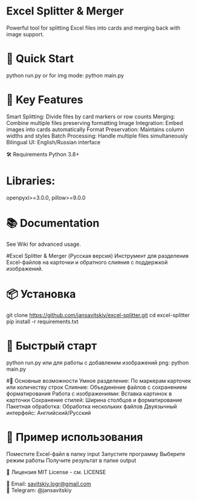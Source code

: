 # Excel Splitter & Merger
Powerful tool for splitting Excel files into cards and merging back with image support.

# 🚀 Quick Start
python run.py
or for img mode:
python main.py

# 🌟 Key Features
Smart Splitting: Divide files by card markers or row counts
Merging: Combine multiple files preserving formatting
Image Integration: Embed images into cards automatically
Format Preservation: Maintains column widths and styles
Batch Processing: Handle multiple files simultaneously
Bilingual UI: English/Russian interface

🛠 Requirements
Python 3.8+

# Libraries: 
openpyxl>=3.0.0, 
pillow>=9.0.0

# 📚 Documentation
See Wiki for advanced usage.


#Excel Splitter & Merger (Русская версия)
Инструмент для разделения Excel-файлов на карточки и обратного слияния с поддержкой изображений.

# 📦 Установка
git clone https://github.com/jansavitskiy/excel-splitter.git
cd excel-splitter
pip install -r requirements.txt

# 🚀 Быстрый старт
python run.py
или для работы с добавленим изображений png:
python main.py

#🌟 Основные возможности
Умное разделение: По маркерам карточек или количеству строк
Слияние: Объединение файлов с сохранением форматирования
Работа с изображениями: Вставка картинок в карточки
Сохранение стилей: Ширина столбцов и форматирование
Пакетная обработка: Обработка нескольких файлов
Двуязычный интерфейс: Английский/Русский

# 📝 Пример использования
Поместите Excel-файл в папку input
Запустите программу
Выберите режим работы
Получите результат в папке output

📄 Лицензия
MIT License - см. LICENSE

📧 Email: savitskiy.logr@gmail.com  
💬 Telegram: @jansavitskiy

